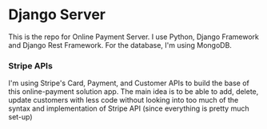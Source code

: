 # Django Server
This is the repo for Online Payment Server. I use Python, Django Framework and Django Rest Framework. For the database, I'm using MongoDB.


### Stripe APIs
I'm using Stripe's Card, Payment, and Customer APIs to build the base of this online-payment solution app.
The main idea is to be able to add, delete, update customers with less code without looking into too much of the syntax and implementation of Stripe API (since everything is pretty much set-up)
